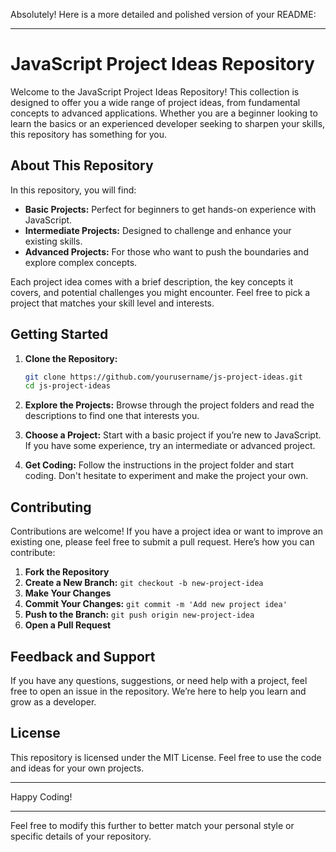 Absolutely! Here is a more detailed and polished version of your README:

---

# JavaScript Project Ideas Repository

Welcome to the JavaScript Project Ideas Repository! This collection is designed to offer you a wide range of project ideas, from fundamental concepts to advanced applications. Whether you are a beginner looking to learn the basics or an experienced developer seeking to sharpen your skills, this repository has something for you.

## About This Repository

In this repository, you will find:
- **Basic Projects:** Perfect for beginners to get hands-on experience with JavaScript.
- **Intermediate Projects:** Designed to challenge and enhance your existing skills.
- **Advanced Projects:** For those who want to push the boundaries and explore complex concepts.

Each project idea comes with a brief description, the key concepts it covers, and potential challenges you might encounter. Feel free to pick a project that matches your skill level and interests.

## Getting Started

1. **Clone the Repository:**
   ```sh
   git clone https://github.com/yourusername/js-project-ideas.git
   cd js-project-ideas
   ```

2. **Explore the Projects:**
   Browse through the project folders and read the descriptions to find one that interests you.

3. **Choose a Project:**
   Start with a basic project if you’re new to JavaScript. If you have some experience, try an intermediate or advanced project.

4. **Get Coding:**
   Follow the instructions in the project folder and start coding. Don't hesitate to experiment and make the project your own.

## Contributing

Contributions are welcome! If you have a project idea or want to improve an existing one, please feel free to submit a pull request. Here’s how you can contribute:

1. **Fork the Repository**
2. **Create a New Branch:** `git checkout -b new-project-idea`
3. **Make Your Changes**
4. **Commit Your Changes:** `git commit -m 'Add new project idea'`
5. **Push to the Branch:** `git push origin new-project-idea`
6. **Open a Pull Request**

## Feedback and Support

If you have any questions, suggestions, or need help with a project, feel free to open an issue in the repository. We’re here to help you learn and grow as a developer.

## License

This repository is licensed under the MIT License. Feel free to use the code and ideas for your own projects.

---

Happy Coding!

---

Feel free to modify this further to better match your personal style or specific details of your repository.
